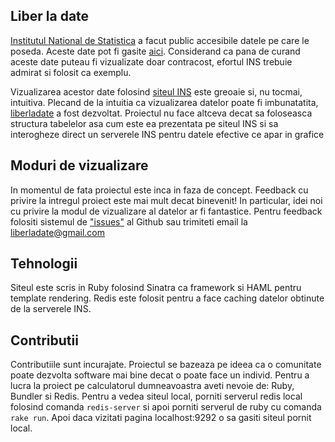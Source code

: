 Liber la date
-----

[Institutul National de Statistica](http://www.insse.ro) a facut public accesibile datele pe care le poseda. Aceste date pot fi gasite [aici](http://statistici.insse.ro/shop/). Considerand ca pana de curand aceste date puteau fi vizualizate doar contracost, efortul INS trebuie admirat si folosit ca exemplu. 

Vizualizarea acestor date folosind [siteul INS](http://statistici.insse.ro/shop/) este greoaie si, nu tocmai, intuitiva. Plecand de la intuitia ca vizualizarea datelor poate fi imbunatatita, [liberladate](http://liberladate.ro/) a fost dezvoltat. Proiectul nu face altceva decat sa foloseasca structura tabelelor asa cum este ea prezentata pe siteul INS si sa interogheze direct un serverele INS pentru datele efective ce apar in grafice

Moduri de vizualizare
-----
In momentul de fata proiectul este inca in faza de concept. Feedback cu privire la intregul proiect este mai mult decat binevenit! In particular, idei noi cu privire la modul de vizualizare al datelor ar fi fantastice. Pentru feedback folositi sistemul de ["issues"](https://github.com/liberladate/ins_viz/issues) al Github sau trimiteti email la [liberladate@gmail.com](mailto:liberladate@gmail.com)

Tehnologii
-----

Siteul este scris in Ruby folosind Sinatra ca framework si HAML pentru template rendering. Redis este folosit pentru a face caching datelor obtinute de la serverele INS.

Contributii
-----
Contributiile sunt incurajate. Proiectul se bazeaza pe ideea ca o comunitate poate dezvolta software mai bine decat o poate face un individ. Pentru a lucra la proiect pe calculatorul dumneavoastra aveti nevoie de: Ruby, Bundler si Redis. Pentru a vedea siteul local, porniti serverul redis local folosind comanda `redis-server` si apoi porniti serverul de ruby cu comanda `rake run`. Apoi daca vizitati pagina localhost:9292 o sa gasiti siteul pornit local.
